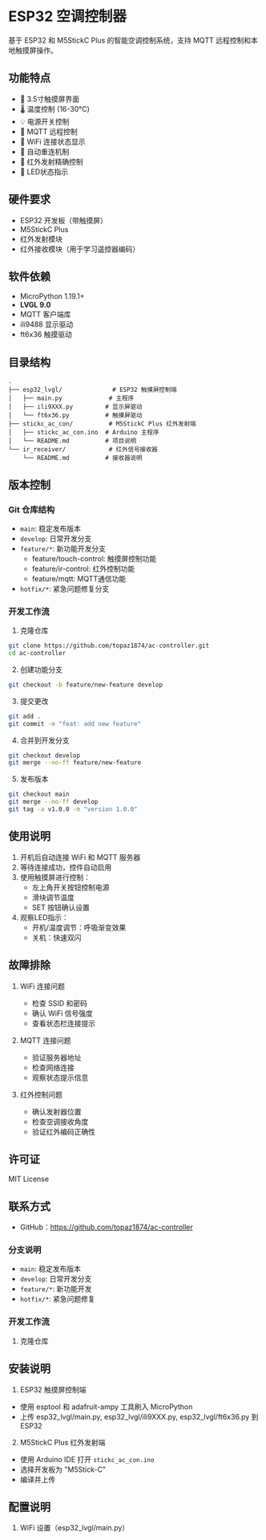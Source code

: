# ESP32 空调控制器

基于 ESP32 和 M5StickC Plus 的智能空调控制系统，支持 MQTT 远程控制和本地触摸屏操作。

## 功能特点

- 📱 3.5寸触摸屏界面
- 🌡️ 温度控制 (16-30°C)
- 💡 电源开关控制
- 📡 MQTT 远程控制
- 📶 WiFi 连接状态显示
- 🔄 自动重连机制
- 🎯 红外发射精确控制
- 🚦 LED状态指示

## 硬件要求

- ESP32 开发板（带触摸屏）
- M5StickC Plus
- 红外发射模块
- 红外接收模块（用于学习遥控器编码）

## 软件依赖

- MicroPython 1.19.1+
- **LVGL 9.0**
- MQTT 客户端库
- ili9488 显示驱动
- ft6x36 触摸驱动

## 目录结构

```
.
├── esp32_lvgl/              # ESP32 触摸屏控制端
│   ├── main.py             # 主程序
│   ├── ili9XXX.py         # 显示屏驱动
│   └── ft6x36.py          # 触摸屏驱动
├── stickc_ac_con/          # M5StickC Plus 红外发射端
│   ├── stickc_ac_con.ino  # Arduino 主程序
│   └── README.md          # 项目说明
└── ir_receiver/            # 红外信号接收器
    └── README.md          # 接收器说明
```

## 版本控制

### Git 仓库结构

- `main`: 稳定发布版本
- `develop`: 日常开发分支
- `feature/*`: 新功能开发分支
  - feature/touch-control: 触摸屏控制功能
  - feature/ir-control: 红外控制功能
  - feature/mqtt: MQTT通信功能
- `hotfix/*`: 紧急问题修复分支

### 开发工作流

1. 克隆仓库
```bash
git clone https://github.com/topaz1874/ac-controller.git
cd ac-controller
```

2. 创建功能分支
```bash
git checkout -b feature/new-feature develop
```

3. 提交更改
```bash
git add .
git commit -m "feat: add new feature"
```

4. 合并到开发分支
```bash
git checkout develop
git merge --no-ff feature/new-feature
```

5. 发布版本
```bash
git checkout main
git merge --no-ff develop
git tag -a v1.0.0 -m "version 1.0.0"
```

## 使用说明

1. 开机后自动连接 WiFi 和 MQTT 服务器
2. 等待连接成功，控件自动启用
3. 使用触摸屏进行控制：
   - 左上角开关按钮控制电源
   - 滑块调节温度
   - SET 按钮确认设置
4. 观察LED指示：
   - 开机/温度调节：呼吸渐变效果
   - 关机：快速双闪


## 故障排除

1. WiFi 连接问题
   - 检查 SSID 和密码
   - 确认 WiFi 信号强度
   - 查看状态栏连接提示

2. MQTT 连接问题
   - 验证服务器地址
   - 检查网络连接
   - 观察状态提示信息

3. 红外控制问题
   - 确认发射器位置
   - 检查空调接收角度
   - 验证红外编码正确性

## 许可证

MIT License

## 联系方式

- GitHub：https://github.com/topaz1874/ac-controller

### 分支说明

- `main`: 稳定发布版本
- `develop`: 日常开发分支
- `feature/*`: 新功能开发
- `hotfix/*`: 紧急问题修复

### 开发工作流

1. 克隆仓库

## 安装说明

1. ESP32 触摸屏控制端
- 使用 esptool 和 adafruit-ampy 工具刷入 MicroPython
- 上传 esp32_lvgl/main.py, esp32_lvgl/ili9XXX.py, esp32_lvgl/ft6x36.py 到 ESP32

2. M5StickC Plus 红外发射端
- 使用 Arduino IDE 打开 `stickc_ac_con.ino`
- 选择开发板为 "M5Stick-C"
- 编译并上传

## 配置说明

1. WiFi 设置（esp32_lvgl/main.py）
